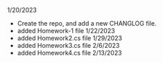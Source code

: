 1/20/2023 
- Create the repo, and add a new CHANGLOG file.
- added Homework-1 file 1/22/2023
- added Homework2.cs file 1/29/2023
- added Homework3.cs file 2/6/2023
- added Homework4.cs file 2/13/2023
